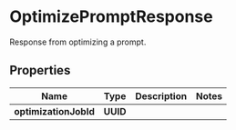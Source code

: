 

# OptimizePromptResponse

Response from optimizing a prompt.

## Properties

| Name | Type | Description | Notes |
|------------ | ------------- | ------------- | -------------|
|**optimizationJobId** | **UUID** |  |  |



